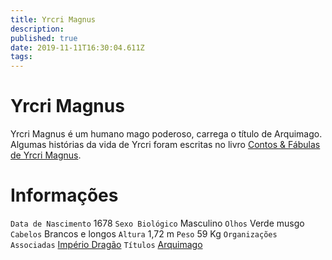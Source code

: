 ```yaml
---
title: Yrcri Magnus
description: 
published: true
date: 2019-11-11T16:30:04.611Z
tags: 
---
```


<!-- SUBTITLE: Arquimago do Império Dragão -->

# Yrcri Magnus
Yrcri Magnus é um humano mago poderoso, carrega o título de Arquimago. Algumas histórias da vida de Yrcri foram escritas no livro [Contos & Fábulas de Yrcri Magnus](http://localhost/documentos/contos-fabulas-de-yrcri-magnus#contos-fabulas-de-yrcri-magnus).

# Informações
`Data de Nascimento` 1678 
`Sexo Biológico` Masculino
`Olhos` Verde musgo
`Cabelos` Brancos e longos
`Altura` 1,72 m
`Peso` 59 Kg
`Organizações Associadas` [Império Dragão](http://localhost/faccoes/nacoes/imperio-dragao#imperio-dragao)
`Títulos` [Arquimago](http://localhost/rankings-e-titulos/arquimago#arquimago)
